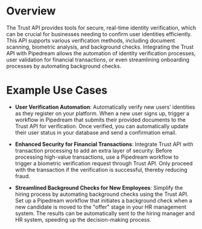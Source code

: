 # Overview

The Trust API provides tools for secure, real-time identity verification, which can be crucial for businesses needing to confirm user identities efficiently. This API supports various verification methods, including document scanning, biometric analysis, and background checks. Integrating the Trust API with Pipedream allows the automation of identity verification processes, user validation for financial transactions, or even streamlining onboarding processes by automating background checks.

# Example Use Cases

- **User Verification Automation**: Automatically verify new users’ identities as they register on your platform. When a new user signs up, trigger a workflow in Pipedream that submits their provided documents to the Trust API for verification. Once verified, you can automatically update their user status in your database and send a confirmation email.

- **Enhanced Security for Financial Transactions**: Integrate Trust API with transaction processing to add an extra layer of security. Before processing high-value transactions, use a Pipedream workflow to trigger a biometric verification request through Trust API. Only proceed with the transaction if the verification is successful, thereby reducing fraud.

- **Streamlined Background Checks for New Employees**: Simplify the hiring process by automating background checks using the Trust API. Set up a Pipedream workflow that initiates a background check when a new candidate is moved to the "offer" stage in your HR management system. The results can be automatically sent to the hiring manager and HR system, speeding up the decision-making process.
